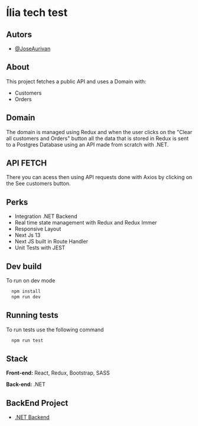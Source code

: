 
# Ília tech test




## Autors

- [@JoseAurivan](https://www.github.com/JoseAurivan)


## About
This project fetches a public API and uses a Domain with:
- Customers
- Orders

## Domain
The domain is managed using Redux and when the user clicks on the "Clear all customers and Orders" button all the data that is stored in Redux is sent to a Postgres Database using an API made from scratch with .NET.


## API FETCH
There you can acess then using API requests done with Axios by clicking on the See customers button.


## Perks

- Integration .NET Backend
- Real time state management with Redux and Redux Immer
- Responsive Layout
- Next Js 13
- Next JS built in Route Handler
- Unit Tests with JEST


## Dev build

To run on dev mode

```bash
  npm install
  npm run dev
```


## Running tests

To run tests use the following command

```bash
  npm run test
```


## Stack

**Front-end:** React, Redux, Bootstrap, SASS

**Back-end:** .NET


## BackEnd Project

 - [.NET Backend](https://github.com/JoseAurivan/IliaTechTestBackEnd)


